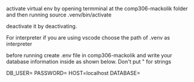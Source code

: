 activate virtual env by opening termminal at the comp306-mackolik folder and then running 
source .venv/bin/activate

deactivate it by deactivating.

For interpreter if you are using vscode choose the path of .venv as interpreter

before running create .env file in comp306-mackolik and write your database information inside as shown below. Don't put " for strings

DB_USER=<yourdatabaseusername>
PASSWORD=<yourpassword>
HOST=localhost
DATABASE=<databasename>